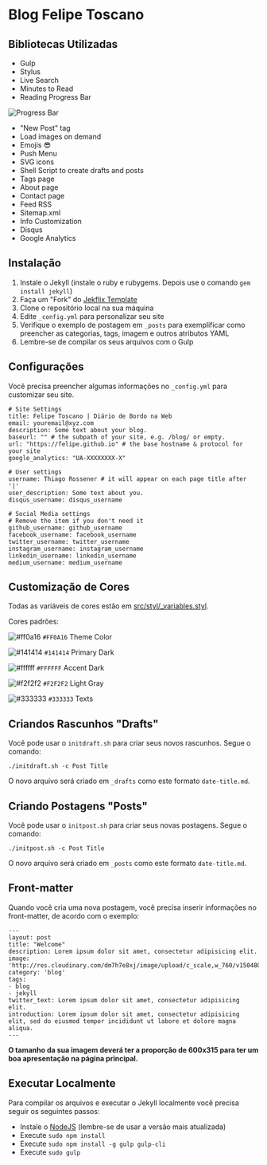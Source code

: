 # Blog Felipe Toscano

## Bibliotecas Utilizadas

- Gulp
- Stylus
- Live Search
- Minutes to Read
- Reading Progress Bar
 
 ![Progress Bar](http://res.cloudinary.com/dm7h7e8xj/image/upload/v1505357769/jekflix-progress-bar_he7gqf.jpg)
- "New Post" tag
- Load images on demand
- Emojis 😎
- Push Menu
- SVG icons
- Shell Script to create drafts and posts
- Tags page
- About page
- Contact page
- Feed RSS
- Sitemap.xml
- Info Customization
- Disqus
- Google Analytics

## Instalação

1. Instale o Jekyll (instale o ruby e rubygems. Depois use o comando `gem install jekyll`)
1. Faça um "Fork" do [Jekflix Template](https://github.com/thiagorossener/jekflix-template/fork)
1. Clone o repositório local na sua máquina
1. Edite `_config.yml` para personalizar seu site
1. Verifique o exemplo de postagem em `_posts` para exemplificar como preencher as categorias, tags, imagem e outros atributos YAML
1. Lembre-se de compilar os seus arquivos com o Gulp


## Configurações

Você precisa preencher algumas informações no `_config.yml` para customizar seu site.

```
# Site Settings
title: Felipe Toscano | Diário de Bordo na Web
email: youremail@xyz.com
description: Some text about your blog.
baseurl: "" # the subpath of your site, e.g. /blog/ or empty.
url: "https://felipe.github.io" # the base hostname & protocol for your site
google_analytics: "UA-XXXXXXXX-X"

# User settings
username: Thiago Rossener # it will appear on each page title after '|'
user_description: Some text about you.
disqus_username: disqus_username

# Social Media settings
# Remove the item if you don't need it
github_username: github_username
facebook_username: facebook_username
twitter_username: twitter_username
instagram_username: instagram_username
linkedin_username: linkedin_username
medium_username: medium_username
```

## Customização de Cores

Todas as variáveis de cores estão em [src/styl/_variables.styl](src/styl/_variables.styl).

Cores padrões:

![#ff0a16](https://placehold.it/15/ff0a16/000000?text=+) `#FF0A16` Theme Color

![#141414](https://placehold.it/15/141414/000000?text=+) `#141414` Primary Dark

![#ffffff](https://placehold.it/15/ffffff/000000?text=+) `#FFFFFF` Accent Dark

![#f2f2f2](https://placehold.it/15/f2f2f2/000000?text=+) `#F2F2F2` Light Gray

![#333333](https://placehold.it/15/333333/000000?text=+) `#333333` Texts

## Criandos Rascunhos "Drafts"

Você pode usar o `initdraft.sh` para criar seus novos rascunhos. Segue o comando:

```
./initdraft.sh -c Post Title
```

O novo arquivo será criado em `_drafts` como este formato `date-title.md`.

## Criando Postagens "Posts"

Você pode usar o `initpost.sh` para criar seus novas postagens. Segue o comando:

```
./initpost.sh -c Post Title
```

O novo arquivo será criado em `_posts` como este formato `date-title.md`.

## Front-matter 

Quando você cria uma nova postagem, você precisa inserir informações no front-matter, de acordo com o exemplo:

```
---
layout: post
title: "Welcome"
description: Lorem ipsum dolor sit amet, consectetur adipisicing elit.
image: 'http://res.cloudinary.com/dm7h7e8xj/image/upload/c_scale,w_760/v1504807239/morpheus_xdzgg1.jpg'
category: 'blog'
tags:
- blog
- jekyll
twitter_text: Lorem ipsum dolor sit amet, consectetur adipisicing elit.
introduction: Lorem ipsum dolor sit amet, consectetur adipisicing elit, sed do eiusmod tempor incididunt ut labore et dolore magna aliqua.
---
```

**O tamanho da sua imagem deverá ter a proporção de 600x315 para ter um boa apresentação na página principal.**

## Executar Localmente

Para compilar os arquivos e executar o Jekyll localmente você precisa seguir os seguintes passos:

- Instale o [NodeJS](https://nodejs.org/) (lembre-se de usar a versão mais atualizada)
- Execute `sudo npm install`
- Execute `sudo npm install -g gulp gulp-cli`
- Execute `sudo gulp`
